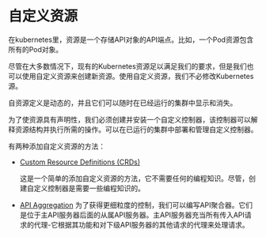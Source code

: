 # 自定义资源

在kubernetes里，资源是一个存储API对象的API端点。比如，一个Pod资源包含所有的Pod对象。

尽管在大多数情况下，现有的Kubernetes资源足以满足我们的要求，但是我们也可以使用自定义资源来创建新资源。使用自定义资源，我们不必修改Kubernetes源。

自资源定义是动态的，并且它们可以随时在已经运行的集群中显示和消失。

为了使资源具有声明性，我们必须创建并安装一个自定义控制器，该控制器可以解释资源结构并执行所需的操作。可以在已运行的集群中部署和管理自定义控制器。

有两种添加自定义资源的方法：

* [Custom Resource Definitions \(CRDs\)](https://kubernetes.io/docs/concepts/extend-kubernetes/api-extension/custom-resources/)

  这是一个简单的添加自定义资源的方法，它不需要任何的编程知识。尽管，创建自定义控制器是需要一些编程知识的。

* [API Aggregation](https://kubernetes.io/docs/concepts/extend-kubernetes/api-extension/apiserver-aggregation/) 为了获得更细粒度的控制，我们可以编写API聚合器。它们是位于主API服务器后面的从属API服务器。主API服务器充当所有传入API请求的代理-它根据其功能和对下级API服务器的其他请求的代理来处理请求。

